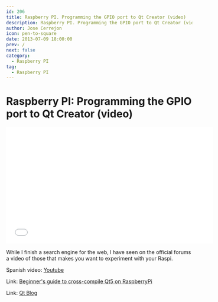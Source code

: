 ```yaml
---
id: 206
title: Raspberry PI. Programming the GPIO port to Qt Creator (video)
description: Raspberry PI. Programming the GPIO port to Qt Creator (video)
author: Jose Cerrejon
icon: pen-to-square
date: 2013-07-09 18:00:00
prev: /
next: false
category:
  - Raspberry PI
tag:
  - Raspberry PI
---
```


# Raspberry PI: Programming the GPIO port to Qt Creator (video)

<iframe width="560" height="315" src="//www.youtube.com/embed/WdA-mIvBBTw" frameborder="0" allowfullscreen></iframe>

While I finish a search engine for the web, I have seen on the official forums a video of those that makes you want to experiment with your Raspi.


Spanish video: [Youtube](http://www.youtube.com/watch?v=WdA-mIvBBTw)

Link: [Beginner's guide to cross-compile Qt5 on RaspberryPi](http://qt-project.org/wiki/RaspberryPi_Beginners_guide)

Link: [Qt Blog](http://blog.qt.digia.com/)